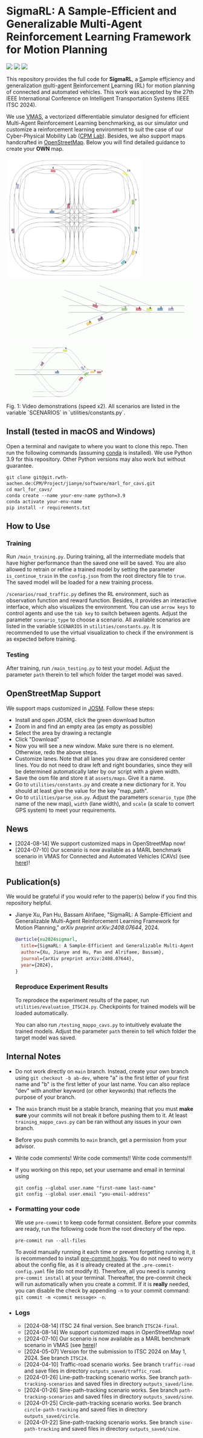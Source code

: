 # SigmaRL: A Sample-Efficient and Generalizable Multi-Agent Reinforcement Learning Framework for Motion Planning
<!-- icons from https://simpleicons.org/ -->
<a href="https://doi.org/10.48550/arXiv.2408.07644" target="_blank"><img src="https://img.shields.io/badge/Preprint-Paper-00629B"></a>
<a href="https://youtu.be/tzaVjol4nhA" target="_blank"><img src="https://img.shields.io/badge/-Video-FF0000?logo=YouTube"></a>
<a href="https://github.com/cas-lab-munich/SigmaRL" target="_blank"><img src="https://img.shields.io/badge/-GitHub-181717?logo=GitHub"></a>

This repository provides the full code for **SigmaRL**, a <ins>S</ins>ample eff<ins>i</ins>ciency and <ins>g</ins>eneralization <ins>m</ins>ulti-<ins>a</ins>gent <ins>R</ins>einforcement <ins>L</ins>earning (RL) for motion planning of connected and automated vehicles. This work was accepted by the 27th IEEE International Conference on Intelligent Transportation Systems (IEEE ITSC 2024).

We use <a href="https://github.com/proroklab/VectorizedMultiAgentSimulator" target="_blank">VMAS</a>, a vectorized differentiable simulator designed for efficient Multi-Agent Reinforcement Learning benchmarking, as our simulator und customize a reinforcement learning environment to suit the case of our Cyber-Physical Mobility Lab (<a href="https://cpm.embedded.rwth-aachen.de/" target="_blank">CPM Lab</a>).
Besides, we also support maps handcrafted in <a href="https://josm.openstreetmap.de/" target="_blank">OpenStreetMap</a>. Below you will find detailed guidance to create your **OWN** map.

<div>
<img src="assets/figs/cpm_entire.gif" width="360" height="320" />
<br>
<img src="assets/figs/intersection_2.gif" height="160"/>
<img src="assets/figs/on_ramp_1.gif" height="160"/>
<img src="assets/figs/roundabout_1.gif" height="160"/>
<br>
Fig. 1: Video demonstrations (speed x2). All scenarios are listed in the variable `SCENARIOS` in `utilities/constants.py`.
</div>

## Install (tested in macOS and Windows)
Open a terminal and navigate to where you want to clone this repo. Then run the following commands (assuming <a href="https://conda.io/projects/conda/en/latest/index.html" target="_blank">conda</a> is installed). We use Python 3.9 for this repository. Other Python versions may also work but without guarantee.
```
git clone git@git.rwth-aachen.de:CPM/Project/jianye/software/marl_for_cavs.git
cd marl_for_cavs/
conda create --name your-env-name python=3.9
conda activate your-env-name
pip install -r requirements.txt
```

## How to Use
### Training
Run `/main_training.py`. During training, all the intermediate models that have higher performance than the saved one will be saved. You are also allowed to retrain or refine a trained model by setting the parameter `is_continue_train` in the `config.json` from the root directory file to `true`. The saved model will be loaded for a new training process.

`/scenarios/road_traffic.py` defines the RL environment, such as observation function and reward function. Besides, it provides an interactive interface, which also visualizes the environment. You can use `arrow keys` to control agents and use the `tab key` to switch between agents. Adjust the parameter `scenario_type` to choose a scenario. All available scenarios are listed in the variable `SCENARIOS` in `utilities/constants.py`. It is recommended to use the virtual visualization to check if the environment is as expected before training.
### Testing
After training, run `/main_testing.py` to test your model. Adjust the parameter `path` therein to tell which folder the target model was saved.

## OpenStreetMap Support
We support maps customized in <a href="https://josm.openstreetmap.de/" target="_blank">JOSM</a>. Follow these steps:
- Install and open JOSM, click the green download button
- Zoom in and find an empty area (as empty as possible)
- Select the area by drawing a rectangle
- Click "Download"
- Now you will see a new window. Make sure there is no element. Otherwise, redo the above steps.
- Customize lanes. Note that all lanes you draw are considered center lines. You do not need to draw left and right boundaries, since they will be determined automatically later by our script with a given width.
- Save the osm file and store it at `assets/maps`. Give it a name.
- Go to `utilities/constants.py` and create a new dictionary for it. You should at least give the value for the key "map_path".
- Go to `utilities/parse_osm.py`. Adjust the parameters `scenario_type` (the name of the new map), `width` (lane width), and `scale` (a scale to convert GPS system) to meet your requirements.

## News
- [2024-08-14] We support customized maps in OpenStreetMap now!
- [2024-07-10] Our scenario is now available as a MARL benchmark scenario in VMAS for Connected and Automated Vehicles (CAVs) (see <a href="https://github.com/proroklab/VectorizedMultiAgentSimulator/releases/tag/1.4.2" target="_blank">here</a>)!

## Publication(s)
We would be grateful if you would refer to the paper(s) below if you find this repository helpful.
- Jianye Xu, Pan Hu, Bassam Alrifaee, "SigmaRL: A Sample-Efficient and Generalizable Multi-Agent Reinforcement Learning Framework for Motion Planning," *arXiv preprint arXiv:2408.07644*, 2024.
  ```bibtex
  @article{xu2024sigmarl,
    title={SigmaRL: A Sample-Efficient and Generalizable Multi-Agent Reinforcement Learning Framework for Motion Planning},
    author={Xu, Jianye and Hu, Pan and Alrifaee, Bassam},
    journal={arXiv preprint arXiv:2408.07644},
    year={2024},
  }
  ```
  ### Reproduce Experiment Results
  To reprodece the experiment results of the paper, run `utilities/evaluation_ITSC24.py`. Checkpoints for trained models will be loaded automatically.

  You can also run `/testing_mappo_cavs.py` to intuitively evaluate the trained models. Adjust the parameter `path` therein to tell which folder the target model was saved.


## Internal Notes
- Do not work directly on `main` branch. Instead, create your own branch using `git checkout -b ab-dev`, where "a" is the first letter of your first name and "b" is the first letter of your last name. You can also replace "dev" with another keyword (or other keywords) that reflects the purpose of your branch.
- The `main` branch must be a stable branch, meaning that you must **make sure** your commits will not break it before pushing them to it. At least `training_mappo_cavs.py` can be ran without any issues in your own branch.
- Before you push commits to `main` branch, get a permission from your advisor.
- Write code comments! Write code comments!! Write code comments!!!
- If you working on this repo, set your username and email in terminal using
  ```
  git config --global user.name "first-name last-name"
  git config --global user.email "you-email-address"
  ```
- ### Formatting your code
  We use `pre-commit` to keep code format consistent. Before your commits are ready, run the following code from the root directory of the repo.
  ```
  pre-commit run --all-files
  ```
  To avoid manually running it each time or prevent forgetting running it, it is recommended to install [pre-commit hooks](https://pre-commit.com/). You do not need to worry about the config file, as it is already created at the `.pre-commit-config.yaml` file (do not modify it). Therefore, all you need is running `pre-commit install` at your terminal. Thereafter, the pre-commit check will run automatically when you create a commit. If it is **really** needed, you can disable the check by appending `-n` to your commit command: `git commit -m <commit message> -n`.

- ### Logs
  - [2024-08-14] ITSC 24 final version. See branch `ITSC24-final`.
  - [2024-08-14] We support customized maps in OpenStreetMap now!
  - [2024-07-10] Our scenario is now available as a MARL benchmark scenario in VMAS (see <a href="https://github.com/proroklab/VectorizedMultiAgentSimulator/releases/tag/1.4.2" target="_blank">here</a>)!
  - [2024-05-07] Version for the submission to ITSC 2024 on May 1, 2024. See branch `ITSC24`.
  - [2024-04-10] Traffic-road scenario works. See branch `traffic-road` and save files in directory `outputs_saved/traffic_road`.
  - [2024-01-26] Line-path-tracking scenario works. See branch `path-tracking-scenarios` and saved files in directory `outputs_saved/line`.
  - [2024-01-26] Sine-path-tracking scenario works. See branch `path-tracking-scenarios` and saved files in directory `outputs_saved/sine`.
  - [2024-01-25] Circle-path-tracking scenario works. See branch `circle-path-tracking` and saved files in directory `outputs_saved/circle`.
  - [2024-01-22] Sine-path-tracking scenario works. See branch `sine-path-tracking` and saved files in directory `outputs_saved/sine`.
